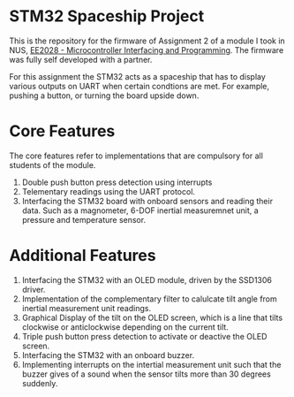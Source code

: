 # STM32 Spaceship Project

This is the repository for the firmware of Assignment 2 of a module I took in NUS, [EE2028 - Microcontroller Interfacing and Programming](https://nusmods.com/courses/EE2028/microcontroller-programming-and-interfacing). The firmware was fully self developed with a partner.

For this assignment the STM32 acts as a spaceship that has to display various outputs on UART when certain condtions are met. For example, pushing a button, or turning the board upside down. 

# Core Features
The core features refer to implementations that are compulsory for all students of the module.

1. Double push button press detection using interrupts
2. Telementary readings using the UART protocol.
3. Interfacing the STM32 board with onboard sensors and reading their data. Such as a magnometer, 6-DOF inertial measuremnet unit, a pressure and temperature sensor.

# Additional Features
1. Interfacing the STM32 with an OLED module, driven by the SSD1306 driver.
2. Implementation of the complementary filter to calulcate tilt angle from inertial measurement unit readings.
3. Graphical Display of the tilt on the OLED screen, which is a line that tilts clockwise or anticlockwise depending on the current tilt.
4. Triple push button press detection to activate or deactive the OLED screen.
5. Interfacing the STM32 with an onboard buzzer.
6. Implementing interrupts on the intertial measurement unit such that the buzzer gives of a sound when the sensor tilts more than 30 degrees suddenly.